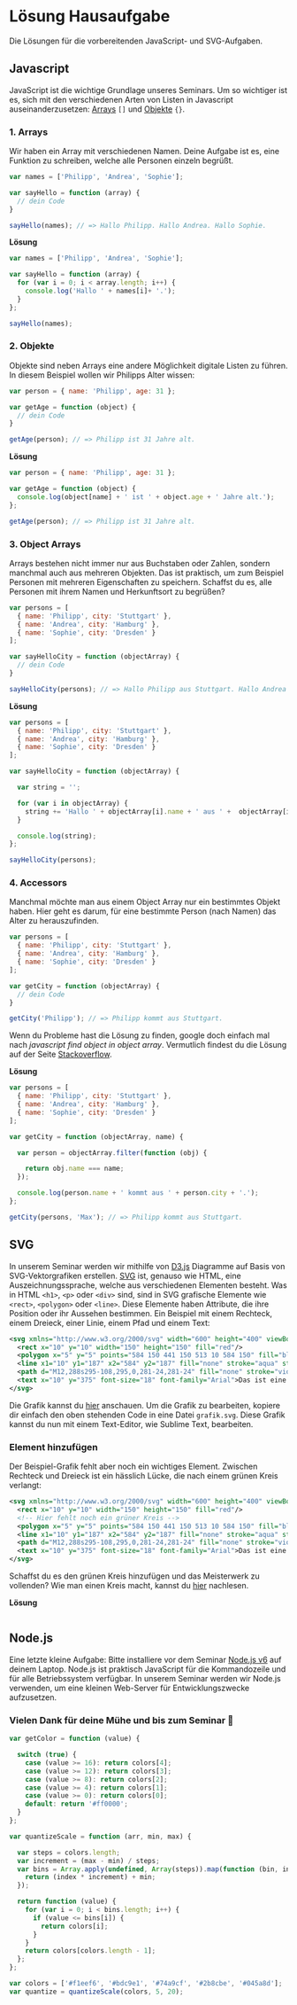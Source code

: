 # Lösung Hausaufgabe

Die Lösungen für die vorbereitenden JavaScript- und SVG-Aufgaben. 

## Javascript

JavaScript ist die wichtige Grundlage unseres Seminars. Um so wichtiger ist es, sich mit den verschiedenen Arten von Listen in Javascript auseinanderzusetzen: [Arrays](https://developer.mozilla.org/de/docs/Web/JavaScript/Reference/Global_Objects/Array) `[]` und [Objekte](https://developer.mozilla.org/de/docs/Web/JavaScript/Reference/Global_Objects/Object) `{}`. 

### 1. Arrays

Wir haben ein Array mit verschiedenen Namen. Deine Aufgabe ist es, eine Funktion zu schreiben, welche alle Personen einzeln begrüßt.

```javascript
var names = ['Philipp', 'Andrea', 'Sophie'];

var sayHello = function (array) {
  // dein Code
}

sayHello(names); // => Hallo Philipp. Hallo Andrea. Hallo Sophie.
```

**Lösung**

```javascript
var names = ['Philipp', 'Andrea', 'Sophie'];

var sayHello = function (array) {
  for (var i = 0; i < array.length; i++) {
    console.log('Hallo ' + names[i]+ '.');
  }
};

sayHello(names);
```

### 2. Objekte

Objekte sind neben Arrays eine andere Möglichkeit digitale Listen zu führen. In diesem Beispiel wollen wir Philipps Alter wissen:

```javascript
var person = { name: 'Philipp', age: 31 };

var getAge = function (object) {
  // dein Code
}

getAge(person); // => Philipp ist 31 Jahre alt.
```


**Lösung**

```javascript
var person = { name: 'Philipp', age: 31 };

var getAge = function (object) {
  console.log(object[name] + ' ist ' + object.age + ' Jahre alt.');
};

getAge(person); // => Philipp ist 31 Jahre alt.
```

### 3. Object Arrays

Arrays bestehen nicht immer nur aus Buchstaben oder Zahlen, sondern manchmal auch aus mehreren Objekten. Das ist praktisch, um zum Beispiel Personen mit mehreren Eigenschaften zu speichern. Schaffst du es, alle Personen mit ihrem Namen und Herkunftsort zu begrüßen?

```javascript
var persons = [
  { name: 'Philipp', city: 'Stuttgart' },
  { name: 'Andrea', city: 'Hamburg' },
  { name: 'Sophie', city: 'Dresden' }
];

var sayHelloCity = function (objectArray) {
  // dein Code
}

sayHelloCity(persons); // => Hallo Philipp aus Stuttgart. Hallo Andrea aus Hamburg. Hallo Sophie aus Dresden.
```

**Lösung**

```javascript
var persons = [
  { name: 'Philipp', city: 'Stuttgart' },
  { name: 'Andrea', city: 'Hamburg' },
  { name: 'Sophie', city: 'Dresden' }
];

var sayHelloCity = function (objectArray) {

  var string = '';

  for (var i in objectArray) {
    string += 'Hallo ' + objectArray[i].name + ' aus ' +  objectArray[i].city + '. ';
  }

  console.log(string);
};

sayHelloCity(persons);
```

### 4. Accessors

Manchmal möchte man aus einem Object Array nur ein bestimmtes Objekt haben. Hier geht es darum, für eine bestimmte Person (nach Namen) das Alter zu herauszufinden. 

```javascript
var persons = [
  { name: 'Philipp', city: 'Stuttgart' },
  { name: 'Andrea', city: 'Hamburg' },
  { name: 'Sophie', city: 'Dresden' }
];

var getCity = function (objectArray) {
  // dein Code
}

getCity('Philipp'); // => Philipp kommt aus Stuttgart.
```

Wenn du Probleme hast die Lösung zu finden, google doch einfach mal nach _javascript find object in object array_. Vermutlich findest du die Lösung auf der Seite [Stackoverflow](https://stackoverflow.com/questions/13964155/get-javascript-object-from-array-of-objects-by-value-or-property).

**Lösung**

```javascript
var persons = [
  { name: 'Philipp', city: 'Stuttgart' },
  { name: 'Andrea', city: 'Hamburg' },
  { name: 'Sophie', city: 'Dresden' }
];

var getCity = function (objectArray, name) {

  var person = objectArray.filter(function (obj) {

    return obj.name === name;
  });

  console.log(person.name + ' kommt aus ' + person.city + '.');
};

getCity(persons, 'Max'); // => Philipp kommt aus Stuttgart.
```

## SVG

In unserem Seminar werden wir mithilfe von [D3.js](https://d3js.org/) Diagramme auf Basis von SVG-Vektorgrafiken erstellen. [SVG](https://developer.mozilla.org/de/docs/Web/SVG) ist, genauso wie HTML, eine Auszeichnungssprache, welche aus verschiedenen Elementen besteht. Was in HTML `<h1>`, `<p>` oder `<div>` sind, sind in SVG grafische Elemente wie `<rect>`, `<polygon>` oder `<line>`. Diese Elemente haben Attribute, die ihre Position oder ihr Aussehen bestimmen. Ein Beispiel mit einem Rechteck, einem Dreieck, einer Linie, einem Pfad und einem Text:

```svg
<svg xmlns="http://www.w3.org/2000/svg" width="600" height="400" viewBox="0 0 600 400">
  <rect x="10" y="10" width="150" height="150" fill="red"/>
  <polygon x="5" y="5" points="584 150 441 150 513 10 584 150" fill="blue"/>
  <line x1="10" y1="187" x2="584" y2="187" fill="none" stroke="aqua" stroke-miterlimit="10" stroke-width="5"/>
  <path d="M12,288s295-108,295,0,281-24,281-24" fill="none" stroke="violet" stroke-miterlimit="10" stroke-width="5"/>
  <text x="10" y="375" font-size="18" font-family="Arial">Das ist eine wunderschöne Grafik</text>
</svg>
```

Die Grafik kannst du [hier](https://github.com/stekhn/d3-workshop/blob/master/homework/example.svg) anschauen. Um die Grafik zu bearbeiten, kopiere dir einfach den oben stehenden Code in eine Datei `grafik.svg`. Diese Grafik kannst du nun mit einem Text-Editor, wie Sublime Text, bearbeiten.

### Element hinzufügen

Der Beispiel-Grafik fehlt aber noch ein wichtiges Element. Zwischen Rechteck und Dreieck ist ein hässlich Lücke, die nach einem grünen Kreis verlangt:

```svg
<svg xmlns="http://www.w3.org/2000/svg" width="600" height="400" viewBox="0 0 600 400">
  <rect x="10" y="10" width="150" height="150" fill="red"/>
  <!-- Hier fehlt noch ein grüner Kreis -->
  <polygon x="5" y="5" points="584 150 441 150 513 10 584 150" fill="blue"/>
  <line x1="10" y1="187" x2="584" y2="187" fill="none" stroke="aqua" stroke-miterlimit="10" stroke-width="5"/>
  <path d="M12,288s295-108,295,0,281-24,281-24" fill="none" stroke="violet" stroke-miterlimit="10" stroke-width="5"/>
  <text x="10" y="375" font-size="18" font-family="Arial">Das ist eine wunderschöne Grafik</text>
</svg>
```

Schaffst du es den grünen Kreis hinzufügen und das Meisterwerk zu vollenden? Wie man einen Kreis macht, kannst du [hier](https://developer.mozilla.org/de/docs/Web/SVG/Element/circle) nachlesen.

**Lösung**

```javascript
```

## Node.js

Eine letzte kleine Aufgabe: Bitte installiere vor dem Seminar [Node.js v6](https://nodejs.org/en/) auf deinem Laptop. Node.js ist praktisch JavaScript für die Kommandozeile und für alle Betriebssystem verfügbar. In unserem Seminar werden wir Node.js verwenden, um eine kleinen Web-Server für Entwicklungszwecke aufzusetzen. 

### Vielen Dank für deine Mühe und bis zum Seminar 🍻

```javascript
var getColor = function (value) {

  switch (true) {
    case (value >= 16): return colors[4];
    case (value >= 12): return colors[3];
    case (value >= 8): return colors[2];
    case (value >= 4): return colors[1];
    case (value >= 0): return colors[0];
    default: return '#ff0000';
  }
};
```

```javascript
var quantizeScale = function (arr, min, max) {

  var steps = colors.length;
  var increment = (max - min) / steps;
  var bins = Array.apply(undefined, Array(steps)).map(function (bin, index) {
    return (index * increment) + min;
  });

  return function (value) {
    for (var i = 0; i < bins.length; i++) {
      if (value <= bins[i]) {
        return colors[i];
      }
    }
    return colors[colors.length - 1];
  };
};

var colors = ['#f1eef6', '#bdc9e1', '#74a9cf', '#2b8cbe', '#045a8d'];
var quantize = quantizeScale(colors, 5, 20);
```
